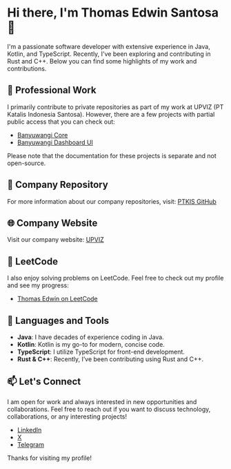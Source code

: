 # Hi there, I'm Thomas Edwin Santosa 👋

I'm a passionate software developer with extensive experience in Java, Kotlin, and TypeScript. Recently, I've been exploring and contributing in Rust and C++. Below you can find some highlights of my work and contributions.

## 🏢 Professional Work

I primarily contribute to private repositories as part of my work at UPVIZ (PT Katalis Indonesia Santosa). However, there are a few projects with partial public access that you can check out:

- [Banyuwangi Core](https://github.com/ptkis/banyuwangi-core)
- [Banyuwangi Dashboard UI](https://github.com/ptkis/banyuwangi-dashboard-ui)

Please note that the documentation for these projects is separate and not open-source.

## 💼 Company Repository

For more information about our company repositories, visit: [PTKIS GitHub](https://github.com/ptkis)

## 🌐 Company Website

Visit our company website: [UPVIZ](https://katalisindonesia.com)

## 🌟 LeetCode

I also enjoy solving problems on LeetCode. Feel free to check out my profile and see my progress:

- [Thomas Edwin on LeetCode](https://leetcode.com/u/thomaskatalis)

## 🚀 Languages and Tools

- **Java**: I have decades of experience coding in Java.
- **Kotlin**: Kotlin is my go-to for modern, concise code.
- **TypeScript**: I utilize TypeScript for front-end development.
- **Rust & C++**: Recently, I’ve been contributing using Rust and C++.

## 📫 Let's Connect

I am open for work and always interested in new opportunities and collaborations. Feel free to reach out if you want to discuss technology, collaborations, or any interesting projects!

- [LinkedIn](https://linkedin.com/in/thomaskatalis)
- [X](https://x.com/thomaskatalis)
- [Telegram](https://t.me/thomaskatalis)

Thanks for visiting my profile!
